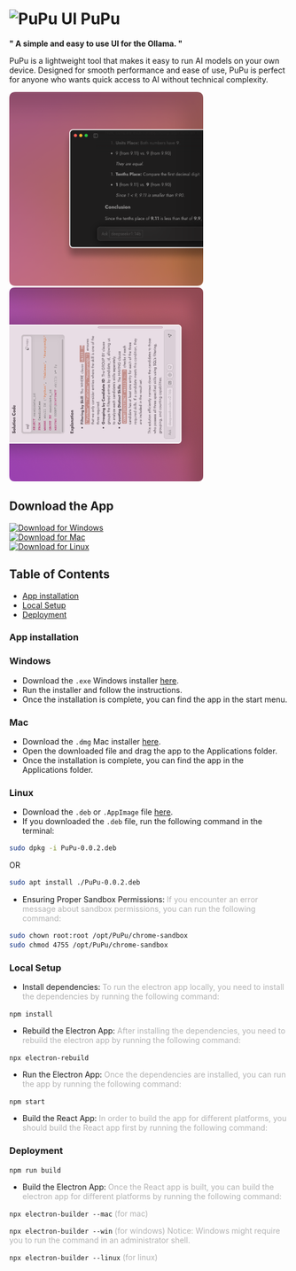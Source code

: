 <link
  href="https://fonts.googleapis.com/css2?family=Jost:wght@400;700&display=swap"
  rel="stylesheet"
></link>

# <img src="assets/logo.png" alt="PuPu UI" style="height: 128px"> PuPu

**" A simple and easy to use UI for the Ollama. "**

PuPu is a lightweight tool that makes it easy to run AI models on your own device. Designed for smooth performance and ease of use, PuPu is perfect for anyone who wants quick access to AI without technical complexity.

<img src="assets/PuPu_UI_1.png" alt="PuPu UI" style="width: 350px"/>
<img src="assets/PuPu_UI_2.png" alt="PuPu UI" style="width: 350px"/>

## Download the App

[![Download for Windows][windows-shield]][windows-url]<br>
[![Download for Mac][macos-shield]][macos-url]<br>
[![Download for Linux][linux-shield]][linux-url]

## Table of Contents

- [App installation](#app-installation)
- [Local Setup](#local-setup)
- [Deployment](#deployment)

### App installation <a name="app-installation"></a>

### Windows

- Download the `.exe` Windows installer [here](windows-url).
- Run the installer and follow the instructions.
- Once the installation is complete, you can find the app in the start menu.

### Mac

- Download the `.dmg` Mac installer [here](macos-url).
- Open the downloaded file and drag the app to the Applications folder.
- Once the installation is complete, you can find the app in the Applications folder.

### Linux

- Download the `.deb` or `.AppImage` file [here](linux-url).
- If you downloaded the `.deb` file, run the following command in the terminal:

```bash
sudo dpkg -i PuPu-0.0.2.deb
```
OR
```bash
sudo apt install ./PuPu-0.0.2.deb
```
- Ensuring Proper Sandbox Permissions: <span style="opacity: 0.32">If you encounter an error message about sandbox permissions, you can run the following command:</span>

```bash
sudo chown root:root /opt/PuPu/chrome-sandbox
sudo chmod 4755 /opt/PuPu/chrome-sandbox
```

### Local Setup <a name="local-setup"></a>

- Install dependencies: <span style="opacity: 0.32">To run the electron app locally, you need to install the dependencies by running the following command:</span>

`npm install`

- Rebuild the Electron App: <span style="opacity: 0.32">After installing the dependencies, you need to rebuild the electron app by running the following command:</span>

`npx electron-rebuild`

- Run the Electron App: <span style="opacity: 0.32">Once the dependencies are installed, you can run the app by running the following command:</span>

`npm start`

- Build the React App: <span style="opacity: 0.32"> In order to build the app for different platforms, you should build the React app first by running the following command:</span>

### Deployment <a name="deployment"></a>

`npm run build`

- Build the Electron App: <span style="opacity: 0.32">Once the React app is built, you can build the electron app for different platforms by running the following command:</span>

`npx electron-builder --mac` <span style="opacity: 0.32"> (for mac) </span>

`npx electron-builder --win` <span style="opacity: 0.32"> (for windows) Notice: Windows might require you to run the command in an administrator shell. </span>

`npx electron-builder --linux` <span style="opacity: 0.32"> (for linux) </span>

[windows-shield]: https://img.shields.io/badge/download_for_windows-AA3E71?style=for-the-badge&logo=windows&logoColor=FFFFFF&labelColor=FFFFFF
[windows-url]: https://github.com/haoxiang-xu/PuPu/releases/tag/v0.0.1
[macos-shield]: https://img.shields.io/badge/download_for_mac-AA3E71?style=for-the-badge&logo=apple&logoColor=FFFFFF&labelColor=AA3E71
[macos-url]: https://github.com/haoxiang-xu/PuPu/releases/tag/v0.0.1
[linux-shield]: https://img.shields.io/badge/download_for_linux-AA3E71?style=for-the-badge&logo=linux&logoColor=FFFFFF&labelColor=AA3E71
[linux-url]: https://github.com/haoxiang-xu/PuPu/releases/tag/v0.0.1